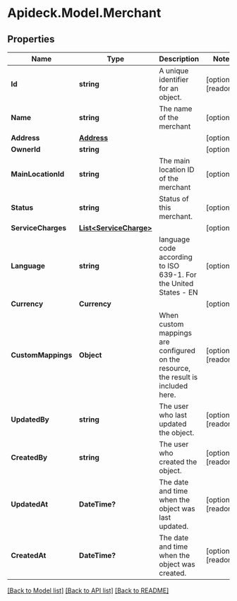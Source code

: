 # Apideck.Model.Merchant

## Properties

Name | Type | Description | Notes
------------ | ------------- | ------------- | -------------
**Id** | **string** | A unique identifier for an object. | [optional] [readonly] 
**Name** | **string** | The name of the merchant | [optional] 
**Address** | [**Address**](Address.md) |  | [optional] 
**OwnerId** | **string** |  | [optional] 
**MainLocationId** | **string** | The main location ID of the merchant | [optional] 
**Status** | **string** | Status of this merchant. | [optional] 
**ServiceCharges** | [**List&lt;ServiceCharge&gt;**](ServiceCharge.md) |  | [optional] 
**Language** | **string** | language code according to ISO 639-1. For the United States - EN | [optional] 
**Currency** | **Currency** |  | [optional] 
**CustomMappings** | **Object** | When custom mappings are configured on the resource, the result is included here. | [optional] [readonly] 
**UpdatedBy** | **string** | The user who last updated the object. | [optional] [readonly] 
**CreatedBy** | **string** | The user who created the object. | [optional] [readonly] 
**UpdatedAt** | **DateTime?** | The date and time when the object was last updated. | [optional] [readonly] 
**CreatedAt** | **DateTime?** | The date and time when the object was created. | [optional] [readonly] 

[[Back to Model list]](../README.md#documentation-for-models) [[Back to API list]](../README.md#documentation-for-api-endpoints) [[Back to README]](../README.md)

